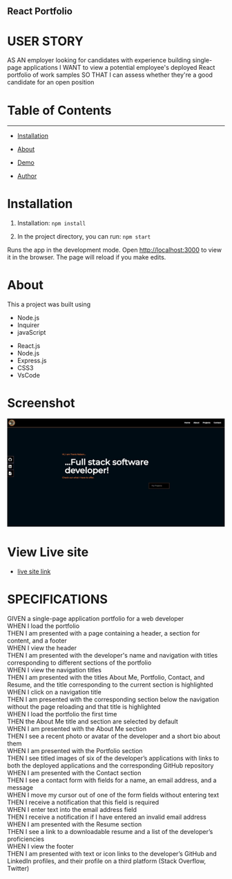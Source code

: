 ## React Portfolio

# USER STORY
AS AN employer looking for candidates with experience building single-page applications
I WANT to view a potential employee's deployed React portfolio of work samples
SO THAT I can assess whether they're a good candidate for an open position

# Table of Contents 
------

* [Installation](#installation)

* [About](#about)

* [Demo](#demo)

* [Author](#author)

# Installation
1. Installation: `npm install`

2. In the project directory, you can run: `npm start`

Runs the app in the development mode.
Open [http://localhost:3000](http://localhost:3000) to view it in the browser.
The page will reload if you make edits.

# About
This a project was built using <br>
* Node.js
* Inquirer
* javaScript
- React.js
- Node.js
- Express.js
- CSS3
- VsCode

# Screenshot

![portfolio](./src/assets/portfolio-snap.JPG/)

# View Live site

- [live site link](https://valiantthor92.github.io/react-portfolio/)

# SPECIFICATIONS
GIVEN a single-page application portfolio for a web developer<br/>
WHEN I load the portfolio<br/>
THEN I am presented with a page containing a header, a section for content, and a footer<br/>
WHEN I view the header<br/>
THEN I am presented with the developer's name and navigation with titles corresponding to different sections of the portfolio<br/>
WHEN I view the navigation titles<br/>
THEN I am presented with the titles About Me, Portfolio, Contact, and Resume, and the title corresponding to the current section is highlighted<br/>
WHEN I click on a navigation title<br/>
THEN I am presented with the corresponding section below the navigation without the page reloading and that title is highlighted<br/>
WHEN I load the portfolio the first time<br/>
THEN the About Me title and section are selected by default<br/>
WHEN I am presented with the About Me section<br/>
THEN I see a recent photo or avatar of the developer and a short bio about them<br/>
WHEN I am presented with the Portfolio section<br/>
THEN I see titled images of six of the developer’s applications with links to both the deployed applications and the corresponding GitHub repository<br/>
WHEN I am presented with the Contact section<br/>
THEN I see a contact form with fields for a name, an email address, and a message<br/>
WHEN I move my cursor out of one of the form fields without entering text<br/>
THEN I receive a notification that this field is required<br/>
WHEN I enter text into the email address field<br/>
THEN I receive a notification if I have entered an invalid email address<br/>
WHEN I am presented with the Resume section<br/>
THEN I see a link to a downloadable resume and a list of the developer’s proficiencies<br/>
WHEN I view the footer<br/>
THEN I am presented with text or icon links to the developer’s GitHub and LinkedIn profiles, and their profile on a third platform (Stack Overflow, Twitter)<br/>